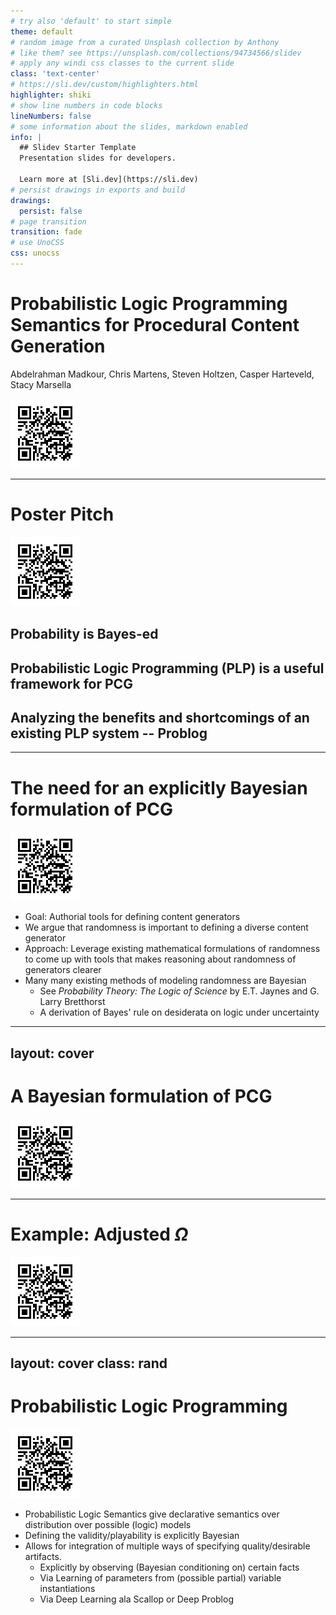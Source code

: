 ```yaml
---
# try also 'default' to start simple
theme: default
# random image from a curated Unsplash collection by Anthony
# like them? see https://unsplash.com/collections/94734566/slidev
# apply any windi css classes to the current slide
class: 'text-center'
# https://sli.dev/custom/highlighters.html
highlighter: shiki
# show line numbers in code blocks
lineNumbers: false
# some information about the slides, markdown enabled
info: |
  ## Slidev Starter Template
  Presentation slides for developers.

  Learn more at [Sli.dev](https://sli.dev)
# persist drawings in exports and build
drawings:
  persist: false
# page transition
transition: fade
# use UnoCSS
css: unocss
---
```


# Probabilistic Logic Programming Semantics for Procedural Content Generation 


Abdelrahman Madkour, Chris Martens, Steven Holtzen, Casper Harteveld, Stacy Marsella

<div class="flex justify-center">
 <img src="/imgs/posterqr.png" class="w-40 content-center" /> 
 </div>
<!--
The last comment block of each slide will be treated as slide notes. It will be visible and editable in Presenter Mode along with the slide. [Read more in the docs](https://sli.dev/guide/syntax.html#notes)
-->

---

# Poster Pitch

<div class="absolute top-0 right-0 h-35 w-30 ...">
<img src="/imgs/posterqr.png" class="content-center" /> 
</div>

<v-clicks >

<h2 class="large"> Probability is Bayes-ed </h2>

 <h2 class="large"> Probabilistic Logic Programming (PLP) is a useful framework for PCG </h2>

 <h2 class="large"> Analyzing the benefits and shortcomings of an existing PLP system -- Problog </h2>
 

</v-clicks>

<!-- --- -->
<!-- layout: cover -->
<!-- --- -->

<!-- # Motivation -->

<!-- <div class="absolute top-0 right-0 h-35 w-30 ..."> -->
<!-- <img src="imgs/posterqr.png" class="content-center" />  -->
<!-- </div> -->

---

<!-- # Opinion: Randomness is important to defining a generator  -->

<!-- <div class="absolute top-0 right-0 h-35 w-30 ..."> -->
<!-- <img src="imgs/posterqr.png" class="content-center" />  -->
<!-- </div> -->

<!-- <v-clicks class="medium"> -->

<!-- - The goal of this work is to define a generative space not a single artifact -->
<!-- - We then want to sample from that space -->
<!-- - If diversity is required then this involves a form of randomness -->
<!-- - Formally characterizing this randomness empowers us to manipulate the generator according to design goals -->

<!-- </v-clicks> -->
<!--
Presenter note with **bold**, *italic*, and ~~striked~~ text.

Also, HTML elements are valid:
<div class="flex w-full">
  <span style="flex-grow: 1;">Left content</span>
  <span>Right content</span>
</div>
-->


<!-- --- -->


# The need for an explicitly Bayesian formulation of PCG

<div class="absolute top-0 right-0 h-35 w-30 ...">
<img src="/imgs/posterqr.png" class="content-center" /> 
</div>

<v-clicks class="rand">

- Goal: Authorial tools for defining content generators
- We argue that randomness is important to defining a diverse content generator
- Approach: Leverage existing mathematical formulations of randomness to come up with tools that makes reasoning about randomness of generators clearer
- Many many existing methods of modeling randomness are Bayesian
  - See *Probability Theory: The Logic of Science*  by E.T. Jaynes and G. Larry Bretthorst
  - A derivation of Bayes' rule on desiderata on logic under uncertainty

</v-clicks>

---
layout: cover
---

# A Bayesian formulation of PCG

<div class="absolute top-0 right-0 h-35 w-30 ...">
<img src="/imgs/posterqr.png" class="content-center" /> 
</div>

<!-- --- -->

<!-- # Example: Grid-Based Level Generation -->

<!-- <div class="absolute top-0 right-0 h-35 w-30 ..."> -->
<!-- <img src="imgs/posterqr.png" class="content-center" />  -->
<!-- </div> -->

<!-- <div v-click> -->
<!-- <p style="color:green; font-size:30px; position: absolute; left:20px; top:105px">Start</p> -->

<!-- <arrow x1="70" y1="150" x2="160" y2="235" color="green" width="3" arrowSize="1" /> -->
<!-- </div> -->

<!-- <div v-click> -->
<!-- <arrow x1="450" y1="500" x2="355" y2="425" color="red" width="3" arrowSize="1" /> -->
<!-- <p style="color:red; font-size:30px; position: absolute; left:440px; top:490px">End</p> -->
<!-- </div> -->

<!-- <div v-click> -->
<!-- <arrow x1="450" y1="150" x2="355" y2="235" color="black" width="3" arrowSize="1" /> -->
<!-- <p style="color:black; font-size:30px; position: absolute; left:400px; top:105px">Un-traversable</p> -->
<!-- </div> -->


<!-- <div style="display:flex; align-items:center; justify-content:space-evenly; height:100%"> -->
<!-- <OneGrid grid_num="11" size="95" /> -->
<!-- <div v-click> -->
<!-- <p style="font-size:50px"> => </p> -->
<!-- </div> -->
<!-- <div v-click> -->
<!-- <OneGrid grid_num="11" size="95" value="true" /> -->
<!-- </div> -->
<!-- </div> -->


<!-- --- -->

<!-- # Example: 2x2 Grid -->

<!-- <div class="absolute top-0 right-0 h-35 w-30 ..."> -->
<!-- <img src="imgs/posterqr.png" class="content-center" />  -->
<!-- </div> -->

<!-- - Let's call the "universe" of all possible grids $\Omega$ -->

<!-- <HelloWorld /> -->

---

<!-- # Constraints -->

<!-- <div class="absolute top-0 right-0 h-35 w-30 ..."> -->
<!-- <img src="imgs/posterqr.png" class="content-center" />  -->
<!-- </div> -->

<!-- <v-clicks> -->

<!-- - One way to specify what we want out of $\Omega$ is through constraints -->
<!--   - By which we eliminate undesirable artifacts  -->
<!--   - Weigh artifacts differently depending on design criteria -->

<!-- - In this work we categorize constraints into two categories: -->
<!--   - Validity Constraints -->
<!--   - Quality Constraints -->

<!-- - One way to ensure $\Omega$ is desirable is to enforce qualities by construction -->
<!--   - E.g. grammars -->
<!--   - We can still leverage this formalism if the technique is parameterized with weights/probabilities  -->


<!-- </v-clicks> -->

<!-- --- -->

# Example: Adjusted $\Omega$

<div class="absolute top-0 right-0 h-35 w-30 ...">
<img src="/imgs/posterqr.png" class="content-center" /> 
</div>


<HelloWorld valid="true" quality="true"/>

<!-- --- -->
<!-- class: medium -->
<!-- --- -->

<!-- # P -->

<!-- <div class="absolute top-0 right-0 h-35 w-30 ..."> -->
<!-- <img src="imgs/posterqr.png" class="content-center" />  -->
<!-- </div> -->



<!-- $$ P(V \vert Q) = \frac{P(V)P(Q \vert V)}{P(Q)}$$ -->

<!-- where $P(Q \vert V)$ is the probability of generating a quality artifact given it has generated a valid artifact. -->


---
layout: cover
class: rand
---
# Probabilistic Logic Programming

<div class="absolute top-0 right-0 h-35 w-30 ...">
<img src="/imgs/posterqr.png" class="content-center" />
</div>


<v-clicks>

- Probabilistic Logic Semantics give declarative semantics over distribution over possible (logic) models
- Defining the validity/playability is explicitly Bayesian
- Allows for integration of multiple ways of specifying quality/desirable artifacts.
  - Explicitly by observing (Bayesian conditioning on) certain facts
  - Via Learning of parameters from (possible partial) variable instantiations
  - Via Deep Learning ala Scallop or Deep Problog

</v-clicks>

<!-- --- -->

<!-- # Maze Generation Experiment -->

<!-- <div class="absolute top-0 right-0 h-35 w-30 ..."> -->
<!-- <img src="imgs/posterqr.png" class="content-center" />  -->
<!-- </div> -->


<!-- - Generated 1000 mazes using both Answer Set Programming and Problog -->
<!-- - Measured the out mazes by hashing the output mazes and capturing metrics proposed by \cite{}  -->

<!-- //make vega viz for the data -->

<!-- <p style='font-size:6.5pt'> -->
<!--     Michael Coblenz, Gauri Kambhatla, Paulette Koronkevich, Jenna L. Wise, Celeste Barnaby, Joshua Sunshine, Jonathan Aldrich, and Brad A. Myers. 2021. PLIERS: A Process that Integrates User-Centered Methods into Programming Language Design. ACM Trans. Comput.-Hum. Interact. 28, 4, Article 28 (August 2021), 53 pages. https://doi.org/10.1145/3452379 -->
<!-- </p> -->


